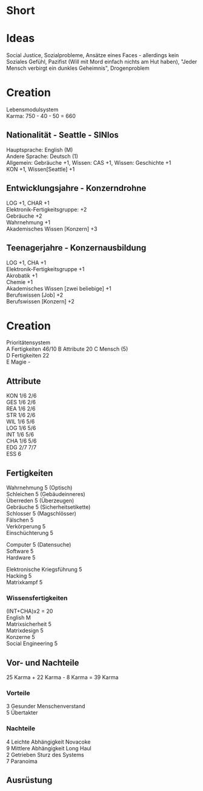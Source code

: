 # Short

# Ideas
Social Justice, Sozialprobleme, Ansätze eines Faces - allerdings kein Soziales Gefühl, Pazifist (Will mit Mord einfach nichts am Hut haben), "Jeder Mensch verbirgt ein dunkles Geheimnis", Drogenproblem

# Creation
Lebensmodulsystem  
Karma: 750 - 40 - 50 = 660  
## Nationalität - Seattle - SINlos
Hauptsprache: English (M)  
Andere Sprache: Deutsch (1)  
Allgemein: Gebräuche +1, Wissen: CAS +1, Wissen: Geschichte +1  
KON +1, Wissen[Seattle] +1  
## Entwicklungsjahre - Konzerndrohne
LOG +1, CHAR +1  
Elektronik-Fertigkeitsgruppe: +2  
Gebräuche +2  
Wahrnehmung +1  
Akademisches Wissen [Konzern] +3  
## Teenagerjahre - Konzernausbildung
LOG +1, CHA +1  
Elektronik-Fertigkeitsgruppe +1  
Akrobatik +1  
Chemie +1  
Akademisches Wissen [zwei beliebige] +1  
Berufswissen [Job] +2  
Berufswissen [Konzern] +2  

# Creation
Prioritätensystem  
A Fertigkeiten 46/10
B Attribute 20
C Mensch (5)  
D Fertigkeiten 22  
E Magie -  

## Attribute
KON 1/6 2/6  
GES 1/6 2/6  
REA 1/6 2/6  
STR 1/6 2/6  
WIL 1/6 5/6  
LOG 1/6 5/6  
INT 1/6 5/6  
CHA 1/6 5/6  
EDG 2/7 7/7  
ESS 6  

## Fertigkeiten
Wahrnehmung 5 (Optisch)  
Schleichen 5 (Gebäudeinneres)  
Überreden 5 (Überzeugen)  
Gebräuche 5 (Sicherheitsetikette)  
Schlosser 5 (Magschlösser)  
Fälschen 5  
Verkörperung 5  
Einschüchterung 5  

Computer 5 (Datensuche)  
Software 5  
Hardware 5  

Elektronische Kriegsführung 5  
Hacking 5  
Matrixkampf 5  

### Wissensfertigkeiten
(INT+CHA)x2 = 20  
English M  
Matrixsicherheit 5  
Matrixdesign 5  
Konzerne 5  
Social Engineering 5  

## Vor- und Nachteile
25 Karma + 22 Karma - 8 Karma = 39 Karma  
### Vorteile
3 Gesunder Menschenverstand  
5 Übertakter  
### Nachteile
4 Leichte Abhängigkeit Novacoke  
9 Mittlere Abhängigkeit Long Haul  
2 Getrieben Sturz des Systems  
7 Paranoima  

## Ausrüstung
